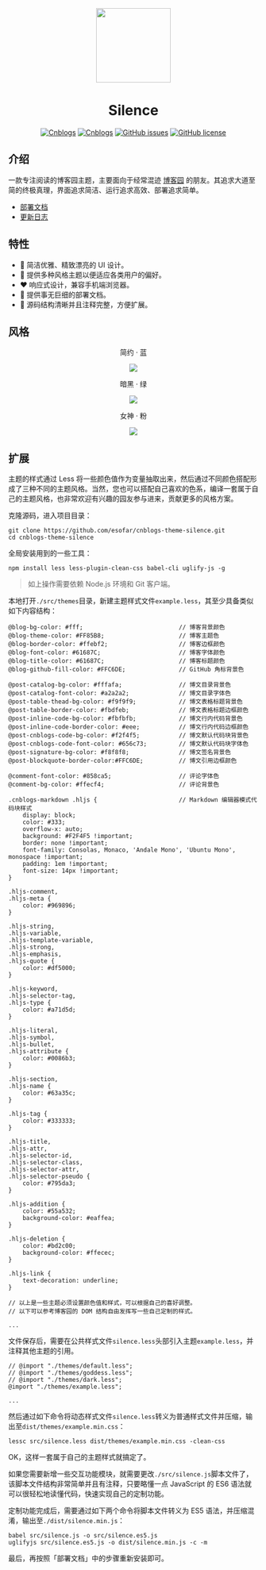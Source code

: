 <div align="center">

<img src="./docs/logo.png" height="150" />

# Silence

[![Cnblogs](https://img.shields.io/badge/latest-v2.0.1-brightgreen.svg)](https://github.com/esofar/cnblogs-theme-silence/releases)
[![Cnblogs](https://img.shields.io/badge/dependencies-jQuery-blue.svg)](https://www.cnblogs.com)
[![GitHub issues](https://img.shields.io/github/issues/esofar/cnblogs-theme-silence.svg)](https://github.com/esofar/cnblogs-theme-silence/issues)
[![GitHub license](https://img.shields.io/github/license/esofar/cnblogs-theme-silence.svg)](https://github.com/esofar/cnblogs-theme-silence/blob/master/LICENSE)

</div>

## 介绍

一款专注阅读的博客园主题，主要面向于经常混迹 [博客园](https://www.cnblogs.com/) 的朋友。其追求大道至简的终极真理，界面追求简洁、运行追求高效、部署追求简单。

- [部署文档](./docs/deploy.md)
- [更新日志](./docs/change.md)

## 特性

* :blue_heart: 简洁优雅、精致漂亮的 UI 设计。
* :purple_heart: 提供多种风格主题以便适应各类用户的偏好。
* :heart: 响应式设计，兼容手机端浏览器。
* :green_heart: 提供事无巨细的部署文档。
* :yellow_heart: 源码结构清晰并且注释完整，方便扩展。

## 风格

<div align="center">

简约 · 蓝

![](./docs/theme_default.png)

暗黑 · 绿

![](./docs/theme_dark.png)

女神 · 粉

![](./docs/theme_goddess.png)

</div> 

## 扩展

主题的样式通过 Less 将一些颜色值作为变量抽取出来，然后通过不同颜色搭配形成了三种不同的主题风格。当然，您也可以搭配自己喜欢的色系，编译一套属于自己的主题风格，也非常欢迎有兴趣的园友参与进来，贡献更多的风格方案。

克隆源码，进入项目目录：

```
git clone https://github.com/esofar/cnblogs-theme-silence.git
cd cnblogs-theme-silence
```
全局安装用到的一些工具：
```
npm install less less-plugin-clean-css babel-cli uglify-js -g
```

> 如上操作需要依赖 Node.js 环境和 Git 客户端。

本地打开`./src/themes`目录，新建主题样式文件`example.less`，其至少具备类似如下内容结构：

```
@blog-bg-color: #fff;                           // 博客背景颜色
@blog-theme-color: #FF85B8;                     // 博客主题色
@blog-border-color: #ffebf2;                    // 博客边框颜色
@blog-font-color: #61687C;                      // 博客字体颜色
@blog-title-color: #61687C;                     // 博客标题颜色
@blog-github-fill-color: #FFC6DE;               // GitHub 角标背景色

@post-catalog-bg-color: #fffafa;                // 博文目录背景色
@post-catalog-font-color: #a2a2a2;              // 博文目录字体色
@post-table-thead-bg-color: #f9f9f9;            // 博文表格标题背景色
@post-table-border-color: #fbdfeb;              // 博文表格标题边框颜色
@post-inline-code-bg-color: #fbfbfb;            // 博文行内代码背景色
@post-inline-code-border-color: #eee;           // 博文行内代码边框颜色
@post-cnblogs-code-bg-color: #f2f4f5;           // 博文默认代码块背景色
@post-cnblogs-code-font-color: #656c73;         // 博文默认代码块字体色
@post-signature-bg-color: #f8f8f8;              // 博文签名背景色
@post-blockquote-border-color:#FFC6DE;          // 博文引用边框颜色

@comment-font-color: #858ca5;                   // 评论字体色
@comment-bg-color: #ffecf4;                     // 评论背景色

.cnblogs-markdown .hljs {                       // Markdown 编辑器模式代码块样式
    display: block;
    color: #333;
    overflow-x: auto;
    background: #F2F4F5 !important;
    border: none !important;
    font-family: Consolas, Monaco, 'Andale Mono', 'Ubuntu Mono', monospace !important;
    padding: 1em !important;
    font-size: 14px !important;
}

.hljs-comment,
.hljs-meta {
    color: #969896;
}

.hljs-string,
.hljs-variable,
.hljs-template-variable,
.hljs-strong,
.hljs-emphasis,
.hljs-quote {
    color: #df5000;
}

.hljs-keyword,
.hljs-selector-tag,
.hljs-type {
    color: #a71d5d;
}

.hljs-literal,
.hljs-symbol,
.hljs-bullet,
.hljs-attribute {
    color: #0086b3;
}

.hljs-section,
.hljs-name {
    color: #63a35c;
}

.hljs-tag {
    color: #333333;
}

.hljs-title,
.hljs-attr,
.hljs-selector-id,
.hljs-selector-class,
.hljs-selector-attr,
.hljs-selector-pseudo {
    color: #795da3;
}

.hljs-addition {
    color: #55a532;
    background-color: #eaffea;
}

.hljs-deletion {
    color: #bd2c00;
    background-color: #ffecec;
}

.hljs-link {
    text-decoration: underline;
}

// 以上是一些主题必须设置颜色值和样式，可以根据自己的喜好调整。
// 以下可以参考博客园的 DOM 结构自由发挥写一些自己定制的样式。

...

```

文件保存后，需要在公共样式文件`silence.less`头部引入主题`example.less`，并注释其他主题的引用。
```
// @import "./themes/default.less";
// @import "./themes/goddess.less";
// @import "./themes/dark.less";
@import "./themes/example.less";

...
```

然后通过如下命令将动态样式文件`silence.less`转义为普通样式文件并压缩，输出至`dist/themes/example.min.css`：

```
lessc src/silence.less dist/themes/example.min.css -clean-css
```

OK，这样一套属于自己的主题样式就搞定了。

如果您需要新增一些交互功能模块，就需要更改`./src/silence.js`脚本文件了，该脚本文件结构非常简单并且有注释，只要略懂一点 JavaScript 的 ES6 语法就可以很轻松地读懂代码，快速实现自己的定制功能。

定制功能完成后，需要通过如下两个命令将脚本文件转义为 ES5 语法，并压缩混淆，输出至`./dist/silence.min.js`：

```
babel src/silence.js -o src/silence.es5.js
uglifyjs src/silence.es5.js -o dist/silence.min.js -c -m
```

最后，再按照「部署文档」中的步骤重新安装即可。

